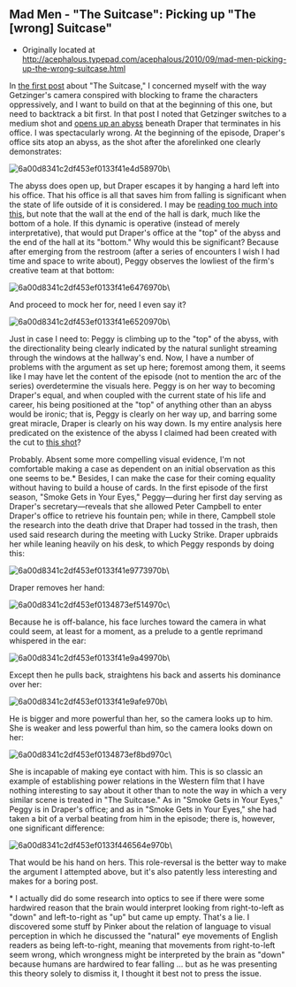 ## Mad Men - "The Suitcase": Picking up "The [wrong] Suitcase"

 * Originally located at http://acephalous.typepad.com/acephalous/2010/09/mad-men-picking-up-the-wrong-suitcase.html

In [the first post](http://acephalous.typepad.com/acephalous/2010/09/mad-men-in-the-suitcase.html) about "The Suitcase," I concerned myself with the way Getzinger's camera conspired with blocking to frame the characters oppressively, and I want to build on that at the beginning of this one, but need to backtrack a bit first.  In that post I noted that Getzinger switches to a medium shot and [opens up an abyss](http://acephalous.typepad.com/.a/6a00d8341c2df453ef0133f40193c2970b-500wi) beneath Draper that terminates in his office.  I was spectacularly wrong.  At the beginning of the episode, Draper's office sits atop an abyss, as the shot after the aforelinked one clearly demonstrates:

![6a00d8341c2df453ef0133f41e4d58970b](images/tv/mad-men/the-suitcase-2/6a00d8341c2df453ef0133f41e4d58970b.jpg)\ 

The abyss does open up, but Draper escapes it by hanging a hard left into his office.  That his office is all that saves him from falling is significant when the state of life outside of it is considered.  I may be [reading too much into this](http://ighomb.blogspot.com/2010/09/mad-men.html), but note that the wall at the end of the hall is dark, much like the bottom of a hole.  If this dynamic is operative (instead of merely interpretative), that would put Draper's office at the "top" of the abyss and the end of the hall at its "bottom."  Why would this be significant?  Because after emerging from the restroom (after a series of encounters I wish I had time and space to write about), Peggy observes the lowliest of the firm's creative team at that bottom:

![6a00d8341c2df453ef0133f41e6476970b](images/tv/mad-men/the-suitcase-2/6a00d8341c2df453ef0133f41e6476970b.jpg)\ 

And proceed to mock her for, need I even say it?

![6a00d8341c2df453ef0133f41e6520970b](images/tv/mad-men/the-suitcase-2/6a00d8341c2df453ef0133f41e6520970b.jpg)\ 

Just in case I need to: Peggy is climbing up to the "top" of the abyss, with the directionality being clearly indicated by the natural sunlight streaming through the windows at the hallway's end.  Now, I have a number of problems with the argument as set up here; foremost among them, it seems like I may have let the content of the episode (not to mention the arc of the series) overdetermine the visuals here.  Peggy is on her way to becoming Draper's equal, and when coupled with the current state of his life and career, his being positioned at the "top" of anything other than an abyss would be ironic; that is, Peggy is clearly on her way up, and barring some great miracle, Draper is clearly on his way down.  Is my entire analysis here predicated on the existence of the abyss I claimed had been created with the cut to [this shot](http://acephalous.typepad.com/.a/6a00d8341c2df453ef0133f40193c2970b-500wi)?

Probably.  Absent some more compelling visual evidence, I'm not comfortable making a case as dependent on an initial observation as this one seems to be.\*  Besides, I can make the case for their coming equality without having to build a house of cards.  In the first episode of the first season, "Smoke Gets in Your Eyes," Peggy—during her first day serving as Draper's secretary—reveals that she allowed Peter Campbell to enter Draper's office to retrieve his fountain pen; while in there, Campbell stole the research into the death drive that Draper had tossed in the trash, then used said research during the meeting with Lucky Strike.  Draper upbraids her while leaning heavily on his desk, to which Peggy responds by doing this:

![6a00d8341c2df453ef0133f41e9773970b](images/tv/mad-men/the-suitcase-2/6a00d8341c2df453ef0133f41e9773970b.jpg)\ 

Draper removes her hand:

![6a00d8341c2df453ef0134873ef514970c](images/tv/mad-men/the-suitcase-2/6a00d8341c2df453ef0134873ef514970c.jpg)\ 

Because he is off-balance, his face lurches toward the camera in what could seem, at least for a moment, as a prelude to a gentle reprimand whispered in the ear:

![6a00d8341c2df453ef0133f41e9a49970b](images/tv/mad-men/the-suitcase-2/6a00d8341c2df453ef0133f41e9a49970b.jpg)\ 

Except then he pulls back, straightens his back and asserts his dominance over her:

![6a00d8341c2df453ef0133f41e9afe970b](images/tv/mad-men/the-suitcase-2/6a00d8341c2df453ef0133f41e9afe970b.jpg)\ 

He is bigger and more powerful than her, so the camera looks up to him.  She is weaker and less powerful than him, so the camera looks down on her:

![6a00d8341c2df453ef0134873ef8bd970c](images/tv/mad-men/the-suitcase-2/6a00d8341c2df453ef0134873ef8bd970c.jpg)\ 

She is incapable of making eye contact with him.  This is so classic an example of establishing power relations in the Western film that I have nothing interesting to say about it other than to note the way in which a very similar scene is treated in "The Suitcase."  As in "Smoke Gets in Your Eyes," Peggy is in Draper's office; and as in "Smoke Gets in Your Eyes," she had taken a bit of a verbal beating from him in the episode; there is, however, one significant difference:

![6a00d8341c2df453ef0133f446564e970b](images/tv/mad-men/the-suitcase-2/6a00d8341c2df453ef0133f446564e970b.jpg)\ 

That would be his hand on hers.  This role-reversal is the better way to make the argument I attempted above, but it's also patently less interesting and makes for a boring post.

\* I actually did do some research into optics to see if there were some hardwired reason that the brain would interpret looking from right-to-left as "down" and left-to-right as "up" but came up empty.  That's a lie.  I discovered some stuff by Pinker about the relation of language to visual perception in which he discussed the "natural" eye movements of English readers as being left-to-right, meaning that movements from right-to-left seem wrong, which wrongness might be interpreted by the brain as "down" because humans are hardwired to fear falling ... but as he was presenting this theory solely to dismiss it, I thought it best not to press the issue.
